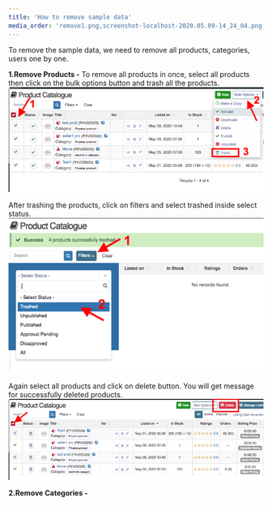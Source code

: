 ```yaml
---
title: 'How to remove sample data'
media_order: 'remove1.png,screenshot-localhost-2020.05.09-14_24_04.png,delete.png'
---
```


To remove the sample data, we need to remove all products, categories, users one by one. 

**1.Remove Products -** To remove all products in once, select all products then click on the bulk options button and trash all the products. 
![](remove1.png)

After trashing the products, click on filters and select trashed inside select status. 
![](screenshot-localhost-2020.05.09-14_24_04.png)

Again select all products and click on delete button. You will get message for successfully deleted products. 
![](delete.png)

**2.Remove Categories -** 